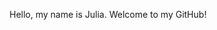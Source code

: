 Hello, my name is Julia. Welcome to my GitHub! 

<!---
JuliaGuedes1/JuliaGuedes1 is a ✨ special ✨ repository because its `README.md` (this file) appears on your GitHub profile.
You can click the Preview link to take a look at your changes.
--->
